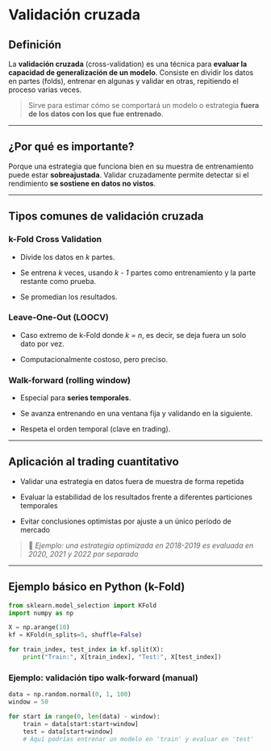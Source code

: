 # Validación cruzada

## Definición

La **validación cruzada** (cross-validation) es una técnica para **evaluar la capacidad de generalización de un modelo**. Consiste en dividir los datos en partes (folds), entrenar en algunas y validar en otras, repitiendo el proceso varias veces.

> Sirve para estimar cómo se comportará un modelo o estrategia **fuera de los datos con los que fue entrenado**.

***

## ¿Por qué es importante?

Porque una estrategia que funciona bien en su muestra de entrenamiento puede estar **sobreajustada**. Validar cruzadamente permite detectar si el rendimiento **se sostiene en datos no vistos**.

***

## Tipos comunes de validación cruzada

### k-Fold Cross Validation

* Divide los datos en _k_ partes.

* Se entrena _k_ veces, usando _k - 1_ partes como entrenamiento y la parte restante como prueba.

* Se promedian los resultados.

### Leave-One-Out (LOOCV)

* Caso extremo de k-Fold donde _k = n_, es decir, se deja fuera un solo dato por vez.

* Computacionalmente costoso, pero preciso.

### Walk-forward (rolling window)

* Especial para **series temporales**.

* Se avanza entrenando en una ventana fija y validando en la siguiente.

* Respeta el orden temporal (clave en trading).

***

## Aplicación al trading cuantitativo

* Validar una estrategia en datos fuera de muestra de forma repetida

* Evaluar la estabilidad de los resultados frente a diferentes particiones temporales

* Evitar conclusiones optimistas por ajuste a un único período de mercado

> 📌 _Ejemplo: una estrategia optimizada en 2018-2019 es evaluada en 2020, 2021 y 2022 por separado_

***

## Ejemplo básico en Python (k-Fold)

```python
from sklearn.model_selection import KFold
import numpy as np

X = np.arange(10)
kf = KFold(n_splits=5, shuffle=False)

for train_index, test_index in kf.split(X):
    print("Train:", X[train_index], "Test:", X[test_index])
```

### Ejemplo: validación tipo walk-forward (manual)

```python
data = np.random.normal(0, 1, 100)
window = 50

for start in range(0, len(data) - window):
    train = data[start:start+window]
    test = data[start+window]
    # Aquí podrías entrenar un modelo en 'train' y evaluar en 'test'
```
